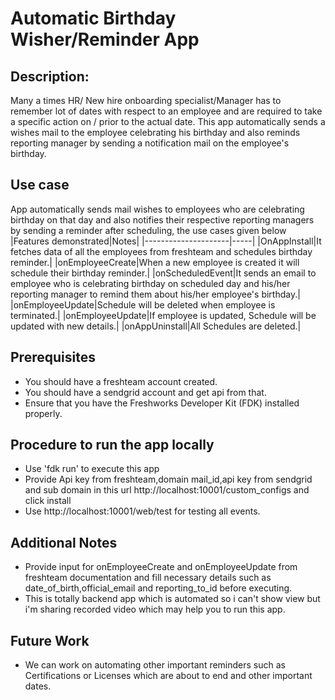 # Automatic Birthday Wisher/Reminder App
## Description:
Many a times HR/ New hire onboarding specialist/Manager has to remember lot of dates with respect to an employee and are required to take a specific action on / prior to the actual date.
This app automatically sends a wishes mail to the employee celebrating his birthday and also reminds reporting manager by sending a notification mail on the employee's birthday.

## Use case
App automatically sends mail wishes to employees who are celebrating birthday on that day and also notifies their respective reporting managers by sending a reminder after scheduling, the use cases given below
|Features demonstrated|Notes|
|---------------------|-----|
|OnAppInstall|It fetches data of all the employees from freshteam and schedules birthday reminder.|
|onEmployeeCreate|When a new employee is created it will schedule their birthday reminder.|
|onScheduledEvent|It sends an email to employee who is celebrating birthday on scheduled day and his/her reporting manager to remind them about his/her employee's birthday.|
|onEmployeeUpdate|Schedule will be deleted when employee is terminated.|
|onEmployeeUpdate|If employee is updated, Schedule will be updated with new details.|
|onAppUninstall|All Schedules are deleted.|
## Prerequisites
- You should have a freshteam account created.
- You should have a sendgrid account and get api from that. 
- Ensure that you have the Freshworks Developer Kit (FDK) installed properly.

## Procedure to run the app locally
- Use 'fdk run' to execute this app 
- Provide Api key from freshteam,domain mail_id,api key from sendgrid and sub domain in this url http://localhost:10001/custom_configs and click install
- Use http://localhost:10001/web/test for testing all events.

## Additional Notes
- Provide input for onEmployeeCreate and onEmployeeUpdate from freshteam documentation and fill necessary details such as date_of_birth,official_email and reporting_to_id before executing.
- This is totally backend app which is automated so i can't show view but i'm sharing recorded video which may help you to run this app.
   
## Future Work
- We can work on automating other important reminders such as Certifications or Licenses which are about to end and other important dates.  